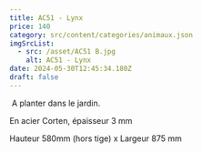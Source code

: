 ```yaml
---
title: AC51 - Lynx
price: 140
category: src/content/categories/animaux.json
imgSrcList:
  - src: /asset/AC51 B.jpg
    alt: AC51 - Lynx
date: 2024-05-30T12:45:34.180Z
draft: false
---
```


 A planter dans le jardin.

En acier Corten, épaisseur 3 mm

Hauteur 580mm (hors tige) x Largeur 875 mm
